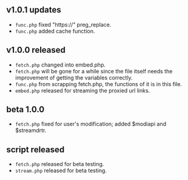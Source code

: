 ## v1.0.1 updates

- `func.php` fixed "https://" preg_replace.
- `func.php` added cache function.

## v1.0.0 released

- `fetch.php` changed into embed.php.
- `fetch.php` will be gone for a while since the file itself needs the improvement of getting the variables correctly.
- `func.php` from scrapping fetch.php, the functions of it is in this file.
- `embed.php` released for streaming the proxied url links.

## beta 1.0.0

- `fetch.php` fixed for user's modification; added $modiapi and $streamdrtr.

## script released

- `fetch.php` released for beta testing.
- `stream.php` released for beta testing.
